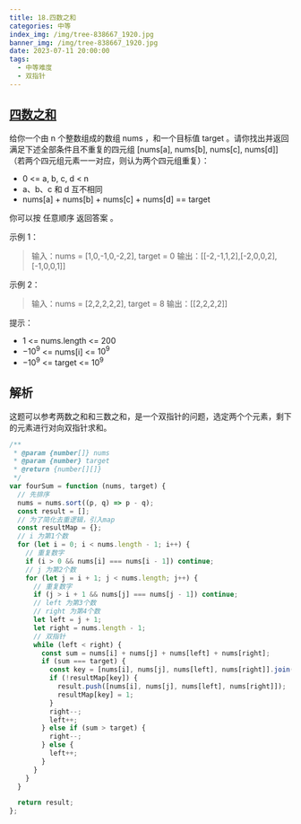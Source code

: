 ```yaml
---
title: 18.四数之和
categories: 中等
index_img: /img/tree-838667_1920.jpg
banner_img: /img/tree-838667_1920.jpg
date: 2023-07-11 20:00:00
tags:
  - 中等难度
  - 双指针
---
```


## [四数之和](https://leetcode.cn/problems/4sum/description/)

给你一个由 n 个整数组成的数组 nums ，和一个目标值 target 。请你找出并返回满足下述全部条件且不重复的四元组 [nums[a], nums[b], nums[c], nums[d]] （若两个四元组元素一一对应，则认为两个四元组重复）：

- 0 <= a, b, c, d < n
- a、b、c 和 d 互不相同
- nums[a] + nums[b] + nums[c] + nums[d] == target

你可以按 任意顺序 返回答案 。

<!-- more -->

示例 1：

> 输入：nums = [1,0,-1,0,-2,2], target = 0
> 输出：[[-2,-1,1,2],[-2,0,0,2],[-1,0,0,1]]

示例 2：

> 输入：nums = [2,2,2,2,2], target = 8
> 输出：[[2,2,2,2]]

提示：

- 1 <= nums.length <= 200
- $-10^9$ <= nums[i] <= $10^9$
- $-10^9$ <= target <= $10^9$

## 解析

这题可以参考两数之和和三数之和，是一个双指针的问题，选定两个个元素，剩下的元素进行对向双指针求和。

```javascript
/**
 * @param {number[]} nums
 * @param {number} target
 * @return {number[][]}
 */
var fourSum = function (nums, target) {
  // 先排序
  nums = nums.sort((p, q) => p - q);
  const result = [];
  // 为了简化去重逻辑，引入map
  const resultMap = {};
  // i 为第1个数
  for (let i = 0; i < nums.length - 1; i++) {
    // 重复数字
    if (i > 0 && nums[i] === nums[i - 1]) continue;
    // j 为第2个数
    for (let j = i + 1; j < nums.length; j++) {
      // 重复数字
      if (j > i + 1 && nums[j] === nums[j - 1]) continue;
      // left 为第3个数
      // right 为第4个数
      let left = j + 1;
      let right = nums.length - 1;
      // 双指针
      while (left < right) {
        const sum = nums[i] + nums[j] + nums[left] + nums[right];
        if (sum === target) {
          const key = [nums[i], nums[j], nums[left], nums[right]].join("");
          if (!resultMap[key]) {
            result.push([nums[i], nums[j], nums[left], nums[right]]);
            resultMap[key] = 1;
          }
          right--;
          left++;
        } else if (sum > target) {
          right--;
        } else {
          left++;
        }
      }
    }
  }

  return result;
};
```
